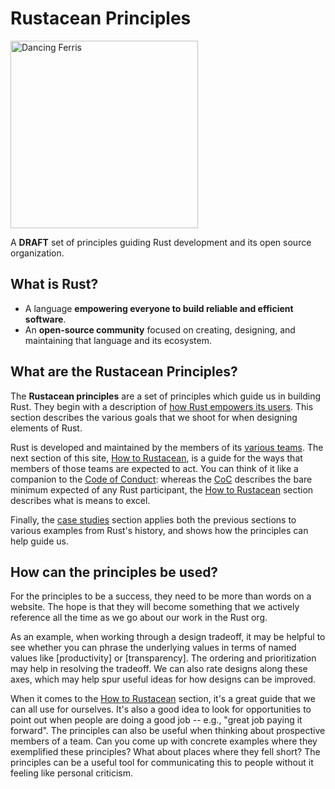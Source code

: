 # Rustacean Principles

<img src="/image/dancing-ferris.gif" alt="Dancing Ferris" width="300"></img>

A **DRAFT** set of principles guiding Rust development and its open source organization.

## What is Rust?

* A language **empowering everyone to build reliable and efficient software**.
* An **open-source community** focused on creating, designing, and maintaining that language and its ecosystem.

## What are the Rustacean Principles?

The **Rustacean principles** are a set of principles which guide us in building Rust. They begin with a description of [how Rust empowers its users](./how_rust_empowers.md). This section describes the various goals that we shoot for when designing elements of Rust.

Rust is developed and maintained by the members of its [various teams](https://www.rust-lang.org/governance). The next section of this site, [How to Rustacean](./how_to_rustacean.md), is a guide for the ways that members of those teams are expected to act. You can think of it like a companion to the [Code of Conduct][CoC]: whereas the [CoC] describes the bare minimum expected of any Rust participant, the [How to Rustacean] section describes what is means to excel.

Finally, the [case studies](./case_studies.md) section applies both the previous sections to various examples from Rust's history, and shows how the principles can help guide us.

[CoC]: https://www.rust-lang.org/policies/code-of-conduct
[How to Rustacean]: ./how_to_rustacean.md

## How can the principles be used?

For the principles to be a success, they need to be more than words on a website. The hope is that they will become something that we actively reference all the time as we go about our work in the Rust org.

As an example, when working through a design tradeoff, it may be helpful to see whether you can phrase the underlying values in terms of named values like [productivity] or [transparency]. The ordering and prioritization may help in resolving the tradeoff. We can also rate designs along these axes, which may help spur useful ideas for how designs can be improved.

When it comes to the [How to Rustacean] section, it's a great guide that we can all use for ourselves. It's also a good idea to look for opportunities to point out when people are doing a good job -- e.g., "great job paying it forward". The principles can also be useful when thinking about prospective members of a team. Can you come up with concrete examples where they exemplified these principles? What about places where they fell short? The principles can be a useful tool for communicating this to people without it feeling like personal criticism.
